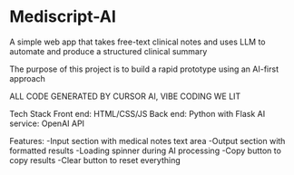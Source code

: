 # Mediscript-AI
A simple web app that takes free-text clinical notes and uses LLM to automate and produce a structured clinical summary

The purpose of this project is to build a rapid prototype using an AI-first approach

ALL CODE GENERATED BY CURSOR AI, VIBE CODING WE LIT

Tech Stack
Front end: HTML/CSS/JS
Back end: Python with Flask
AI service: OpenAI API

Features:
  -Input section with medical notes text area
  -Output section with formatted results
  -Loading spinner during AI processing
  -Copy button to copy results
  -Clear button to reset everything
